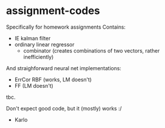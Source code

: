 # assignment-codes
Specifically for homework assignments
Contains:
- IE kalman filter
- ordinary linear regressor
  - combinator (creates combinations of two vectors, rather inefficiently)

And straighforward neural net implementations:
- ErrCor RBF (works, LM doesn't)
- FF (LM doesn't)

tbc.

Don't expect good code, but it (mostly) works :/
- Karlo
